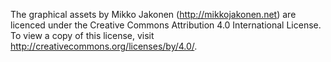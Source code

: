 The graphical assets by Mikko Jakonen (http://mikkojakonen.net) are licenced under the Creative Commons Attribution 4.0 International License.
To view a copy of this license, visit http://creativecommons.org/licenses/by/4.0/.
